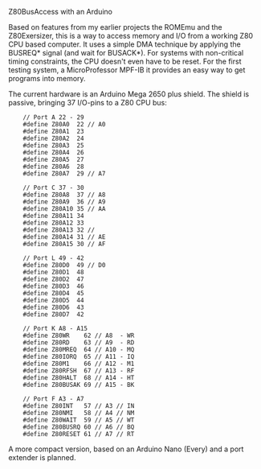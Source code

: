 Z80BusAccess with an Arduino

Based on features from my earlier projects the ROMEmu and the Z80Exersizer, this is a way to access memory and I/O from
a working Z80 CPU based computer. It uses a simple DMA technique by applying the BUSREQ* signal (and wait for BUSACK*).
For systems with non-critical timing constraints, the CPU doesn't even have to be reset. For the first testing system, a MicroProfessor MPF-IB it provides an easy way to get programs into memory.

The current hardware is an Arduino Mega 2650 plus shield. The shield is passive, bringing 37 I/O-pins to a Z80 CPU bus:

		// Port A 22 - 29
		#define Z80A0  22 // A0
		#define Z80A1  23
		#define Z80A2  24
		#define Z80A3  25
		#define Z80A4  26
		#define Z80A5  27
		#define Z80A6  28
		#define Z80A7  29 // A7
		
		// Port C 37 - 30
		#define Z80A8  37 // A8
		#define Z80A9  36 // A9
		#define Z80A10 35 // AA
		#define Z80A11 34
		#define Z80A12 33
		#define Z80A13 32 // 
		#define Z80A14 31 // AE
		#define Z80A15 30 // AF
		
		// Port L 49 - 42
		#define Z80D0  49 // D0
		#define Z80D1  48
		#define Z80D2  47
		#define Z80D3  46
		#define Z80D4  45
		#define Z80D5  44
		#define Z80D6  43
		#define Z80D7  42 
		
		// Port K A8 - A15
		#define Z80WR    62 // A8  - WR
		#define Z80RD    63 // A9  - RD
		#define Z80MREQ  64 // A10 - MQ
		#define Z80IORQ  65 // A11 - IQ
		#define Z80M1    66 // A12 - M1
		#define Z80RFSH  67 // A13 - RF
		#define Z80HALT  68 // A14 - HT 
		#define Z80BUSAK 69 // A15 - BK
		
		// Port F A3 - A7
		#define Z80INT   57 // A3 // IN
		#define Z80NMI   58 // A4 // NM
		#define Z80WAIT  59 // A5 // WT
		#define Z80BUSRQ 60 // A6 // BQ
		#define Z80RESET 61 // A7 // RT

A more compact version, based on an Arduino Nano (Every) and a port extender is planned.
